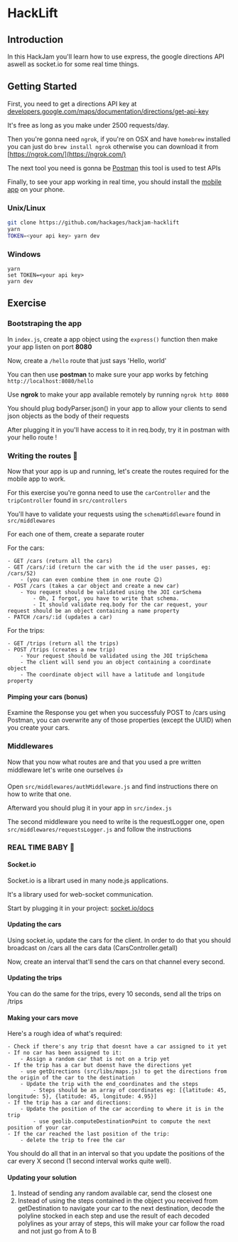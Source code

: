 # HackLift
## Introduction
In this HackJam you'll learn how to use express, the google directions API aswell as socket.io for some real time things.

## Getting Started
First, you need to get a directions API key at [developers.google.com/maps/documentation/directions/get-api-key](https://developers.google.com/maps/documentation/directions/get-api-key)

It's free as long as you make under 2500 requests/day.

Then you're gonna need `ngrok`, if you're on OSX and have `homebrew` installed you can just do `brew install ngrok` otherwise you can download it from [https://ngrok.com/](https://ngrok.com/)

The next tool you need is gonna be [Postman](https://www.getpostman.com/) this tool is used to test APIs

Finally, to see your app working in real time, you should install the [mobile app](https://expo.io/@nauktis/hacklift) on your phone.

### Unix/Linux
```Bash
git clone https://github.com/hackages/hackjam-hacklift
yarn
TOKEN=<your api key> yarn dev
```

### Windows
```Batch
yarn
set TOKEN=<your api key>
yarn dev
```

## Exercise
### Bootstraping the app
In `index.js`, create a app object using the `express()` function then make your app listen on port __8080__

Now, create a `/hello` route that just says 'Hello, world'

You can then use __postman__ to make sure your app works by fetching `http://localhost:8080/hello`

Use __ngrok__ to make your app available remotely by running `ngrok http 8080`

You should plug bodyParser.json() in your app to allow your clients to send json objects as the body of their requests

After plugging it in you'll have access to it in req.body, try it in postman with your hello route ! 

### Writing the routes 🚕
Now that your app is up and running, let's create the routes required for the mobile app to work.

For this exercise you're gonna need to use the `carController` and the `tripController` found in `src/controllers`

You'll have to validate your requests using the `schemaMiddleware` found in `src/middlewares`

For each one of them, create a separate router

For the cars:

    - GET /cars (return all the cars)
    - GET /cars/:id (return the car with the id the user passes, eg: /cars/52)
        - (you can even combine them in one route 😉)
    - POST /cars (takes a car object and create a new car)
        - You request should be validated using the JOI carSchema
            - Oh, I forgot, you have to write that schema.
            - It should validate req.body for the car request, your request should be an object containing a name property
    - PATCH /cars/:id (updates a car)


For the trips:

    - GET /trips (return all the trips)
    - POST /trips (creates a new trip)
        - Your request should be validated using the JOI tripSchema
        - The client will send you an object containing a coordinate object
        - The coordinate object will have a latitude and longitude property

#### Pimping your cars (bonus)
Examine the Response you get when you successfuly POST to /cars using Postman, you can overwrite any of those properties (except the UUID) when you create your cars. 


### Middlewares
Now that you now what routes are and that you used a pre written middleware let's write one ourselves 👍

Open `src/middlewares/authMiddleware.js` and find instructions there on how to write that one.

Afterward you should plug it in your app in `src/index.js` 

The second middleware you need to write is the requestLogger one, open `src/middlewares/requestsLogger.js` and follow the instructions

### REAL TIME BABY 🎉
#### Socket.io
Socket.io is a librart used in many node.js applications.

It's a library used for web-socket communication.

Start by plugging it in your project: [socket.io/docs](https://socket.io/docs/)

#### Updating the cars
Using socket.io, update the cars for the client. In order to do that you should broadcast on /cars all the cars data (CarsController.getall)

Now, create an interval that'll send the cars on that channel every second.

#### Updating the trips
You can do the same for the trips, every 10 seconds, send all the trips on /trips

#### Making your cars move
Here's a rough idea of what's required:

    - Check if there's any trip that doesnt have a car assigned to it yet
    - If no car has been assigned to it:
        - Assign a random car that is not on a trip yet
    - If the trip has a car but doenst have the directions yet
        - use getDirections (src/libs/maps.js) to get the directions from the origin of the car to the destination
        - Update the trip with the end_coordinates and the steps
            - Steps should be an array of coordinates eg: [{latitude: 45, longitude: 5}, {latitude: 45, longitude: 4.95}]   
    - If the trip has a car and directions:
        - Update the position of the car according to where it is in the trip
            - use geolib.computeDestinationPoint to compute the next position of your car
    - If the car reached the last position of the trip:
        - delete the trip to free the car

You should do all that in an interval so that you update the positions of the car every X second (1 second interval works quite well).


#### Updating your solution
1. Instead of sending any random available car, send the closest one
2. Instead of using the steps contained in the object you received from getDestination to navigate your car to the next destination, decode the polyline stocked in each step and use the result of each decoded polylines as your array of steps, this will make your car follow the road and not just go from A to B
